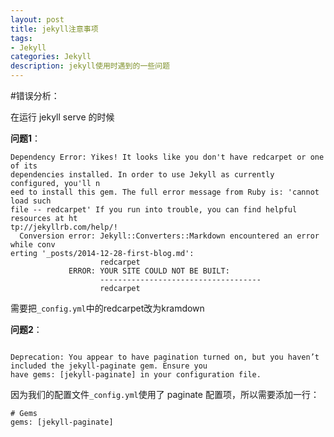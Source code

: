 ```yaml
---
layout: post
title: jekyll注意事项
tags:
- Jekyll
categories: Jekyll
description: jekyll使用时遇到的一些问题
---
```


#错误分析：


在运行 jekyll serve 的时候

**问题1**：

```
Dependency Error: Yikes! It looks like you don't have redcarpet or one of its
dependencies installed. In order to use Jekyll as currently configured, you'll n
eed to install this gem. The full error message from Ruby is: 'cannot load such
file -- redcarpet' If you run into trouble, you can find helpful resources at ht
tp://jekyllrb.com/help/!
  Conversion error: Jekyll::Converters::Markdown encountered an error while conv
erting '_posts/2014-12-28-first-blog.md':
                    redcarpet
             ERROR: YOUR SITE COULD NOT BE BUILT:
                    ------------------------------------
                    redcarpet

```
需要把`_config.yml`中的redcarpet改为kramdown

**问题2**：

```

Deprecation: You appear to have pagination turned on, but you haven’t included the jekyll-paginate gem. Ensure you 
have gems: [jekyll-paginate] in your configuration file.

```
因为我们的配置文件`_config.yml`使用了 paginate 配置项，所以需要添加一行：

```
# Gems
gems: [jekyll-paginate]
```